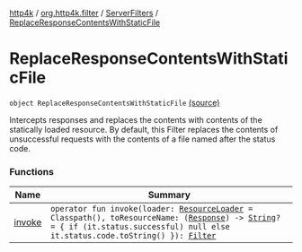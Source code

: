 [http4k](../../../index.md) / [org.http4k.filter](../../index.md) / [ServerFilters](../index.md) / [ReplaceResponseContentsWithStaticFile](./index.md)

# ReplaceResponseContentsWithStaticFile

`object ReplaceResponseContentsWithStaticFile` [(source)](https://github.com/http4k/http4k/blob/master/http4k-core/src/main/kotlin/org/http4k/filter/ServerFilters.kt#L282)

Intercepts responses and replaces the contents with contents of the statically loaded resource.
By default, this Filter replaces the contents of unsuccessful requests with the contents of a file named
after the status code.

### Functions

| Name | Summary |
|---|---|
| [invoke](invoke.md) | `operator fun invoke(loader: `[`ResourceLoader`](../../../org.http4k.routing/-resource-loader/index.md)` = Classpath(), toResourceName: (`[`Response`](../../../org.http4k.core/-response/index.md)`) -> `[`String`](https://kotlinlang.org/api/latest/jvm/stdlib/kotlin/-string/index.html)`? = { if (it.status.successful) null else it.status.code.toString() }): `[`Filter`](../../../org.http4k.core/-filter/index.md) |
